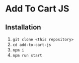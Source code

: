 # Add To Cart JS 

## Installation

1. ```git clone <this repository>```
2. ```cd add-to-cart-js```
3. ```npm i```
4. ```npm run start```
